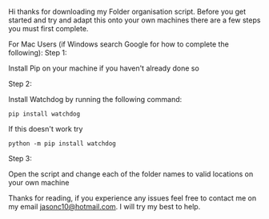 Hi thanks for downloading my Folder organisation script. Before you get started and try and adapt this onto your own machines there are a few steps you must first complete. 

For Mac Users (if Windows search Google for how to complete the following):
Step 1:

Install Pip on your machine if you haven't already done so

Step 2:

Install Watchdog by running the following command:

	pip install watchdog

If this doesn't work try
	
	python -m pip install watchdog

Step 3:

Open the script and change each of the folder names to valid locations on your own machine

Thanks for reading, if you experience any issues feel free to contact me on my email jasonc10@hotmail.com. I will try my best to help.
